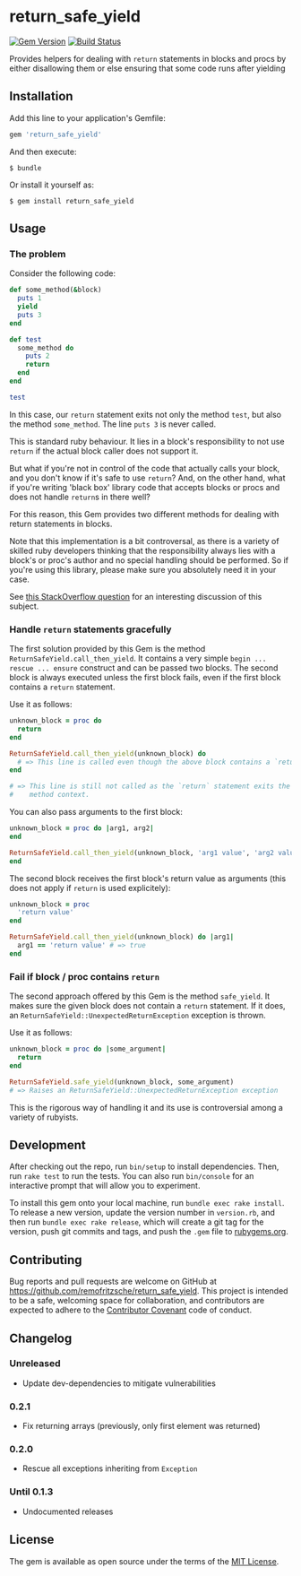 # return_safe_yield

[![Gem Version](https://badge.fury.io/rb/return_safe_yield.svg)](https://badge.fury.io/rb/return_safe_yield)
[![Build Status](https://travis-ci.org/remofritzsche/return_safe_yield.svg?branch=master)](https://travis-ci.org/remofritzsche/return_safe_yield)

Provides helpers for dealing with `return` statements in blocks
and procs by either disallowing them or else ensuring that some code
runs after yielding

## Installation

Add this line to your application's Gemfile:

```ruby
gem 'return_safe_yield'
```

And then execute:

    $ bundle

Or install it yourself as:

    $ gem install return_safe_yield

## Usage

### The problem

Consider the following code:

```ruby
def some_method(&block)
  puts 1
  yield
  puts 3
end

def test
  some_method do
    puts 2
    return
  end
end

test
```

In this case, our `return` statement exits not only the method `test`, but also
the method `some_method`. The line `puts 3` is never called.

This is standard ruby behaviour. It lies in a block's responsibility to not use
`return` if the actual block caller does not support it.

But what if you're not in control of the code that actually calls your block,
and you don't know if it's safe to use `return`? And, on the other hand, what if
you're writing 'black box' library code that accepts blocks or procs and does
not handle `return`s in there well?

For this reason, this Gem provides two different methods for dealing with return
statements in blocks.

Note that this implementation is a bit controversal, as there is a variety of
skilled ruby developers thinking that the responsibility always lies with a
block's or proc's author and no special handling should be performed. So if
you're using this library, please make sure you absolutely need it in your case.

See [this StackOverflow question](http://stackoverflow.com/questions/41100983)
for an interesting discussion of this subject.

### Handle `return` statements gracefully

The first solution provided by this Gem is the method
`ReturnSafeYield.call_then_yield`. It contains a very simple `begin ... rescue ...
ensure` construct and can be passed two blocks. The second block is always
executed unless the first block fails, even if the first block contains a
`return` statement.

Use it as follows:

```ruby
unknown_block = proc do
  return
end

ReturnSafeYield.call_then_yield(unknown_block) do
  # => This line is called even though the above block contains a `return`.
end

# => This line is still not called as the `return` statement exits the current
#    method context.
```

You can also pass arguments to the first block:

```ruby
unknown_block = proc do |arg1, arg2|
end

ReturnSafeYield.call_then_yield(unknown_block, 'arg1 value', 'arg2 value') do
end
```

The second block receives the first block's return value as arguments (this
does not apply if `return` is used explicitely):

```ruby
unknown_block = proc
  'return value'
end

ReturnSafeYield.call_then_yield(unknown_block) do |arg1|
  arg1 == 'return value' # => true
end
```

### Fail if block / proc contains `return`

The second approach offered by this Gem is the method `safe_yield`. It makes
sure the given block does not contain a `return` statement. If it does, an
`ReturnSafeYield::UnexpectedReturnException` exception is thrown.

Use it as follows:

```ruby
unknown_block = proc do |some_argument|
  return
end

ReturnSafeYield.safe_yield(unknown_block, some_argument)
# => Raises an ReturnSafeYield::UnexpectedReturnException exception
```

This is the rigorous way of handling it and its use is controversial among a
variety of rubyists.

## Development

After checking out the repo, run `bin/setup` to install dependencies. Then, run
`rake test` to run the tests. You can also run `bin/console` for an interactive
prompt that will allow you to experiment.

To install this gem onto your local machine, run `bundle exec rake install`. To
release a new version, update the version number in `version.rb`, and then run
`bundle exec rake release`, which will create a git tag for the version, push
git commits and tags, and push the `.gem` file to
[rubygems.org](https://rubygems.org).

## Contributing

Bug reports and pull requests are welcome on GitHub at
https://github.com/remofritzsche/return_safe_yield. This project is intended to
be a safe, welcoming space for collaboration, and contributors are expected to
adhere to the [Contributor Covenant](http://contributor-covenant.org) code of
conduct.

## Changelog

### Unreleased

* Update dev-dependencies to mitigate vulnerabilities

### 0.2.1

* Fix returning arrays (previously, only first element was returned)

### 0.2.0

* Rescue all exceptions inheriting from `Exception`

### Until 0.1.3

* Undocumented releases

## License

The gem is available as open source under the terms of the [MIT
License](http://opensource.org/licenses/MIT).
